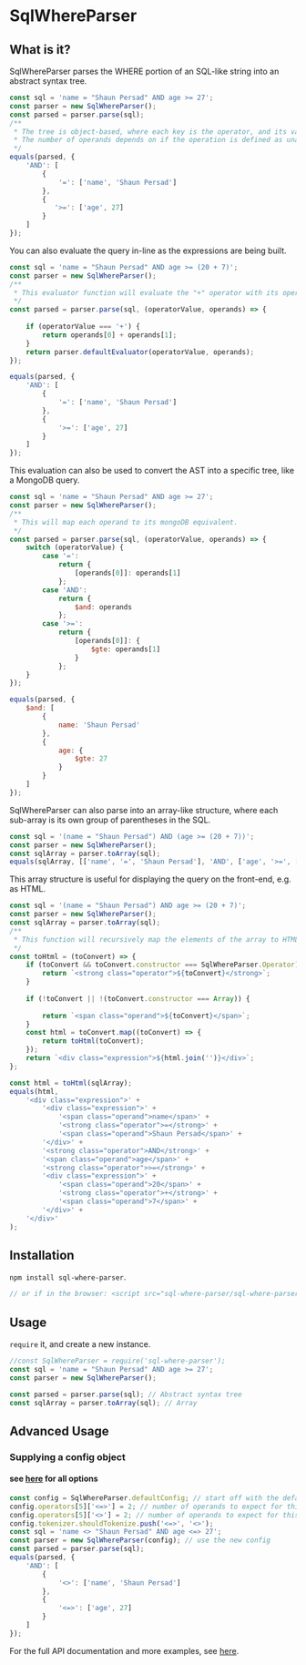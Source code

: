 # SqlWhereParser

## What is it?

SqlWhereParser parses the WHERE portion of an SQL-like string into an abstract syntax tree.

```js
const sql = 'name = "Shaun Persad" AND age >= 27';
const parser = new SqlWhereParser();
const parsed = parser.parse(sql);
/**
 * The tree is object-based, where each key is the operator, and its value is an array of the operands.
 * The number of operands depends on if the operation is defined as unary, binary, or ternary in the config.
 */
equals(parsed, {
    'AND': [
        {
            '=': ['name', 'Shaun Persad']
        },
        {
           '>=': ['age', 27] 
        }
    ]
});
```

You can also evaluate the query in-line as the expressions are being built.

```js
const sql = 'name = "Shaun Persad" AND age >= (20 + 7)';
const parser = new SqlWhereParser();
/**
 * This evaluator function will evaluate the "+" operator with its operands by adding its operands together.
 */
const parsed = parser.parse(sql, (operatorValue, operands) => {
    
    if (operatorValue === '+') {
        return operands[0] + operands[1];
    }
    return parser.defaultEvaluator(operatorValue, operands);
});

equals(parsed, {
    'AND': [
        {
            '=': ['name', 'Shaun Persad']
        },
        {
            '>=': ['age', 27]
        }
    ]
});
```

This evaluation can also be used to convert the AST into a specific tree, like a MongoDB query.

```js
const sql = 'name = "Shaun Persad" AND age >= 27';
const parser = new SqlWhereParser();
/**
 * This will map each operand to its mongoDB equivalent.
 */
const parsed = parser.parse(sql, (operatorValue, operands) => {
    switch (operatorValue) {
        case '=':
            return {
                [operands[0]]: operands[1]
            };
        case 'AND':
            return {
                $and: operands
            };
        case '>=':
            return {
                [operands[0]]: {
                    $gte: operands[1]
                }
            };
    }
});

equals(parsed, {
    $and: [
        {
            name: 'Shaun Persad'
        },
        {
            age: {
                $gte: 27
            }
        }
    ]
});
```

SqlWhereParser can also parse into an array-like structure, where each sub-array is its own group of parentheses in the SQL.

```js
const sql = '(name = "Shaun Persad") AND (age >= (20 + 7))';
const parser = new SqlWhereParser();
const sqlArray = parser.toArray(sql);
equals(sqlArray, [['name', '=', 'Shaun Persad'], 'AND', ['age', '>=', [20, '+', 7]]]);
```

This array structure is useful for displaying the query on the front-end, e.g. as HTML.

```js
const sql = '(name = "Shaun Persad") AND age >= (20 + 7)';
const parser = new SqlWhereParser();
const sqlArray = parser.toArray(sql);
/**
 * This function will recursively map the elements of the array to HTML.
 */
const toHtml = (toConvert) => {
    if (toConvert && toConvert.constructor === SqlWhereParser.Operator) {
        return `<strong class="operator">${toConvert}</strong>`;
    }
    
    if (!toConvert || !(toConvert.constructor === Array)) {
        
        return `<span class="operand">${toConvert}</span>`;
    }
    const html = toConvert.map((toConvert) => {
        return toHtml(toConvert);
    });
    return `<div class="expression">${html.join('')}</div>`;
};

const html = toHtml(sqlArray);
equals(html,
    '<div class="expression">' +
        '<div class="expression">' +
            '<span class="operand">name</span>' +
            '<strong class="operator">=</strong>' +
            '<span class="operand">Shaun Persad</span>' +
        '</div>' +
        '<strong class="operator">AND</strong>' +
        '<span class="operand">age</span>' +
        '<strong class="operator">>=</strong>' +
        '<div class="expression">' +
            '<span class="operand">20</span>' +
            '<strong class="operator">+</strong>' +
            '<span class="operand">7</span>' +
        '</div>' +
    '</div>'
);
```


## Installation

`npm install sql-where-parser`.

```js
// or if in the browser: <script src="sql-where-parser/sql-where-parser.min.js"></script>
```


## Usage

`require` it, and create a new instance.

```js
//const SqlWhereParser = require('sql-where-parser');
const sql = 'name = "Shaun Persad" AND age >= 27';
const parser = new SqlWhereParser();

const parsed = parser.parse(sql); // Abstract syntax tree
const sqlArray = parser.toArray(sql); // Array
```


## Advanced Usage
### Supplying a config object

#### see [here](https://github.com/shaunpersad/sql-where-parser/blob/master/API.md#defaultconfigobject) for all options

```js
const config = SqlWhereParser.defaultConfig; // start off with the default config.
config.operators[5]['<=>'] = 2; // number of operands to expect for this operator.
config.operators[5]['<>'] = 2; // number of operands to expect for this operator.
config.tokenizer.shouldTokenize.push('<=>', '<>');
const sql = 'name <> "Shaun Persad" AND age <=> 27';
const parser = new SqlWhereParser(config); // use the new config
const parsed = parser.parse(sql);
equals(parsed, {
    'AND': [
        {
            '<>': ['name', 'Shaun Persad']
        },
        {
            '<=>': ['age', 27]
        }
    ]
});
```

For the full API documentation and more examples, see [here](https://github.com/shaunpersad/sql-where-parser/blob/master/API.md).